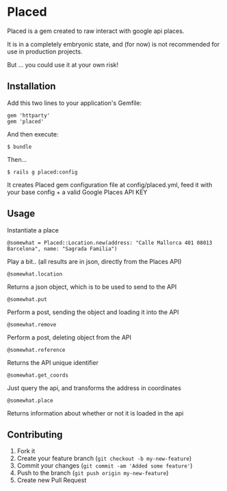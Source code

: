 # Placed

Placed is a gem created to raw interact with google api places.

It is in a completely embryonic state, and (for now) is not recommended for use in production projects.

But ... you could use it at your own risk!

## Installation

Add this two lines to your application's Gemfile:

    gem 'httparty'
	gem 'placed'

And then execute:

    $ bundle

Then...

	$ rails g placed:config 

It creates Placed gem configuration file at config/placed.yml, feed it with your base config + a valid Google Places API KEY


## Usage

Instantiate a place

	@somewhat = Placed::Location.new(address: "Calle Mallorca 401 08013 Barcelona", name: "Sagrada Familia")
	
Play a bit.. (all results are in json, directly from the Places API)

	@somewhat.location

Returns a json object, which is to be used to send to the API

	@somewhat.put

Perform a post, sending the object and loading it into the API

	@somewhat.remove

Perform a post, deleting object from the API

	@somewhat.reference

Returns the API unique identifier

    @somewhat.get_coords

Just query the api, and transforms the address in coordinates

    @somewhat.place

Returns information about whether or not it is loaded in the api

## Contributing

1. Fork it
2. Create your feature branch (`git checkout -b my-new-feature`)
3. Commit your changes (`git commit -am 'Added some feature'`)
4. Push to the branch (`git push origin my-new-feature`)
5. Create new Pull Request
